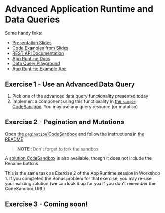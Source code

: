 # Advanced Application Runtime and Data Queries

Some handy links:
- [Presentation Slides](https://docs.google.com/presentation/d/e/2PACX-1vSzU1CdwH9CBwWnWA8jM4bwqveKe-rqflc33IFoNpnI-ZYhw9F_pMY_LUD4C2IWuWZFMiqvscuVos-u/pub?start=false&loop=false&delayms=3000)
- [Code Examples from Slides](./SLIDES.md)
- [REST API Documentation](https://docs.dhis2.org/2.34/en/dhis2_developer_manual/web-api.html)
- [App Runtime Docs](https://runtime.dhis2.nu)
- [Data Query Playground](https://runtime.dhis2.nu/playground)
- [App Runtime Example App](https://github.com/dhis2/app-runtime/tree/master/examples/cra)

## Exercise 1 - Use an Advanced Data Query

1. Pick one of the advanced data query functionality presented today
2. Implement a component using this functionality in [the `simple` CodeSandbox](https://githubbox.com/dhis2/academy-web-app-dev-2020/tree/master/workshop-2/01-advanced-app-runtime/simpoe?file=src/components/AdvancedQueryComponent.js).  You may use any query resource (or mutation)

## Exercise 2 - Pagination and Mutations
Open [the `pagination` CodeSandbox](https://githubbox.com/dhis2/academy-web-app-dev-2020/tree/master/workshop-2/01-advanced-app-runtime/pagination?file=README.md) and follow the instructions in [the README](./pagination/README.md)

> **NOTE** : Don't forget to fork the sandbox!

A [solution CodeSandbox](https://githubbox.com/dhis2/academy-web-app-dev-2020/tree/master/workshop-1/01-advanced-app-runtime/pagination-solution) is also available, though it does not include the Rename buttons

This is the same task as Exercise 2 of the App Runtime session in Workshop 1.  If you completed the Bonus problem for that exercise, you may re-use your existing solution (we can look it up for you if you don't remember the CodeSandbox URL)

## Exercise 3 - Coming soon!
